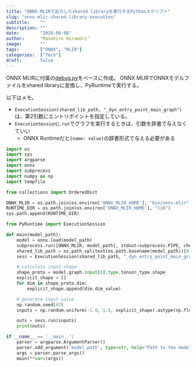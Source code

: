 ```yaml
---
title: "ONNX MLIRで出力したshared libraryを実行するPythonスクリプト"
slug: "onnx-mlir-shared-library-execution"
subtitle:    ""
description: ""
date:        "2020-08-06"
author:      "Masahiro Hiramori"
image:       ""
tags:        ["ONNX", "MLIR"]
categories:  ["Tech"]
draft:       false
---
```


ONNX MLIRに付属の[debug.py](https://github.com/onnx/onnx-mlir/blob/master/utils/debug.py)をベースに作成。
ONNX MLIRでONNXモデルファイルをshared libraryに変換し、PyRuntimeで実行する。

以下はメモ。
- `ExecutionSession(shared_lib_path, "_dyn_entry_point_main_graph")`は、第2引数にエントリポイントを指定している。
- `ExecutionSession.run`でグラフを実行するときは、引数を辞書で与えなくていい
  - ONNX Runtimeだと`{name: value}`の辞書形式で与える必要がある

```python
import os
import sys
import argparse
import onnx
import subprocess
import numpy as np
import tempfile

from collections import OrderedDict

ONNX_MLIR = os.path.join(os.environ['ONNX_MLIR_HOME'], "bin/onnx-mlir")
RUNTIME_DIR = os.path.join(os.environ['ONNX_MLIR_HOME'], "lib")
sys.path.append(RUNTIME_DIR)

from PyRuntime import ExecutionSession

def main(model_path):
    model = onnx.load(model_path)
    subprocess.run([ONNX_MLIR, model_path], stdout=subprocess.PIPE, check=True)
    shared_lib_path = os.path.splitext(os.path.basename(model_path))[0] + ".so"
    sess = ExecutionSession(shared_lib_path, "_dyn_entry_point_main_graph")

    # calculate input shape
    shape_proto = model.graph.input[0].type.tensor_type.shape
    explicit_shape = []
    for dim in shape_proto.dim:
        explicit_shape.append(dim.dim_value)

    # generate input value
    np.random.seed(42)
    inputs = np.random.uniform(-1.0, 1.0, explicit_shape).astype(np.float32)

    outs = sess.run(inputs)
    print(outs)

if __name__ == '__main__':
    parser = argparse.ArgumentParser()
    parser.add_argument('model_path', type=str, help="Path to the model to debug.")
    args = parser.parse_args()
    main(**vars(args))
```
